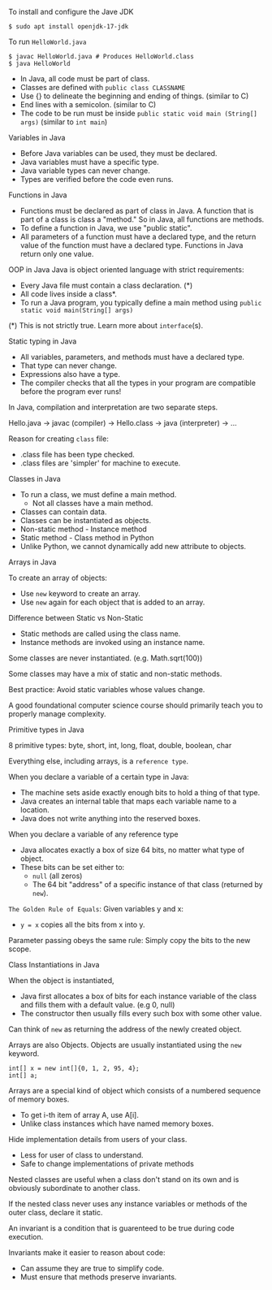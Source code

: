 To install and configure the Jave JDK
```
$ sudo apt install openjdk-17-jdk
```

To run `HelloWorld.java`
```
$ javac HelloWorld.java # Produces HelloWorld.class
$ java HelloWorld
```
- In Java, all code must be part of class.
- Classes are defined with `public class CLASSNAME`
- Use {} to delineate the beginning and ending of things.
(similar to C)
- End lines with a semicolon. (similar to C)
- The code to be run must be inside
`public static void main (String[] args)` (similar to `int main`)

Variables in Java
- Before Java variables can be used, they must be declared.
- Java variables must have a specific type.
- Java variable types can never change.
- Types are verified before the code even runs.

Functions in Java
- Functions must be declared as part of class in Java.
A function that is part of a class is class a "method."
So in Java, all functions are methods.
- To define a function in Java, we use "public static".
- All parameters of a function must have a declared type,
and the return value of the function must have a declared type.
Functions in Java return only one value.

OOP in Java
Java is object oriented language with strict requirements:
- Every Java file must contain a class declaration. (*)
- All code lives inside a class*.
- To run a Java program, you typically define a main method using
`public static void main(String[] args)`

(*) This is not strictly true. Learn more about `interface`(s).

Static typing in Java
- All variables, parameters, and methods must have a declared
type.
- That type can never change.
- Expressions also have a type.
- The compiler checks that all the types in your program are
compatible before the program ever runs!

In Java, compilation and interpretation are two separate steps.

Hello.java -> javac (compiler) -> Hello.class ->
java (interpreter) -> ...

Reason for creating `class` file:
- .class file has been type checked.
- .class files are 'simpler' for machine to execute.

Classes in Java
- To run a class, we must define a main method. 
    - Not all classes have a main method.
- Classes can contain data.
- Classes can be instantiated as objects.
- Non-static method - Instance method
- Static method - Class method in Python
- Unlike Python, we cannot dynamically add new attribute to objects.

Arrays in Java

To create an array of objects:
- Use `new` keyword to create an array.
- Use `new` again for each object that is added to an array.

Difference between Static vs Non-Static
- Static methods are called using the class name.
- Instance methods are invoked using an instance name.

Some classes are never instantiated. (e.g. Math.sqrt(100))

Some classes may have a mix of static and non-static methods.

Best practice: Avoid static variables whose values change.

A good foundational computer science course should primarily
teach you to properly manage complexity.

Primitive types in Java

8 primitive types: byte, short, int, long,
float, double, boolean, char

Everything else, including arrays, is a `reference type`.

When you declare a variable of a certain type in Java:
- The machine sets aside exactly enough bits to hold a thing of
that type.
- Java creates an internal table that maps each variable name to a
location.
- Java does not write anything into the reserved boxes.

When you declare a variable of any reference type
- Java allocates exactly a box of size 64 bits, no matter what type
of object.
- These bits can be set either to:
    - `null` (all zeros)
    - The 64 bit "address" of a specific instance of that class
(returned by `new`).

`The Golden Rule of Equals`:
Given variables y and x:
- `y = x` copies all the bits from x into y.

Parameter passing obeys the same rule:
Simply copy the bits to the new scope.

Class Instantiations in Java

When the object is instantiated,
- Java first allocates a box of bits for each instance variable of
the class and fills them with a default value. (e.g 0, null)
- The constructor then usually fills every such box with some other
value.

Can think of `new` as returning the address of the newly created
object.

Arrays are also Objects. Objects are usually instantiated using the
`new` keyword.
```
int[] x = new int[]{0, 1, 2, 95, 4};
int[] a;
```

Arrays are a special kind of object which consists of a numbered
sequence of memory boxes.
- To get i-th item of array A, use A[i].
- Unlike class instances which have named memory boxes.

Hide implementation details from users of your class.
- Less for user of class to understand.
- Safe to change implementations of private methods

Nested classes are useful when a class don't stand on its own and
is obviously subordinate to another class.

If the nested class never uses any instance variables or methods of
the outer class, declare it static.

An invariant is a condition that is guarenteed to be true during
code execution.

Invariants make it easier to reason about code:
- Can assume they are true to simplify code.
- Must ensure that methods preserve invariants.


